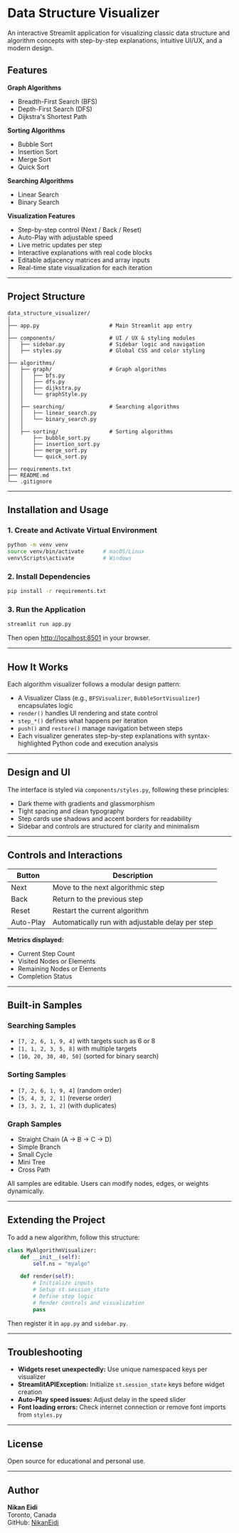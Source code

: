 # Data Structure Visualizer

An interactive Streamlit application for visualizing classic data structure and algorithm concepts with step-by-step explanations, intuitive UI/UX, and a modern design.

## Features

**Graph Algorithms**
- Breadth-First Search (BFS)
- Depth-First Search (DFS)
- Dijkstra's Shortest Path

**Sorting Algorithms**
- Bubble Sort
- Insertion Sort
- Merge Sort
- Quick Sort

**Searching Algorithms**
- Linear Search
- Binary Search

**Visualization Features**
- Step-by-step control (Next / Back / Reset)
- Auto-Play with adjustable speed
- Live metric updates per step
- Interactive explanations with real code blocks
- Editable adjacency matrices and array inputs
- Real-time state visualization for each iteration

---

## Project Structure
```
data_structure_visualizer/
│
├── app.py                      # Main Streamlit app entry
│
├── components/                 # UI / UX & styling modules
│   ├── sidebar.py              # Sidebar logic and navigation
│   ├── styles.py               # Global CSS and color styling
│
├── algorithms/
│   ├── graph/                  # Graph algorithms
│   │   ├── bfs.py
│   │   ├── dfs.py
│   │   ├── dijkstra.py
│   │   └── graphStyle.py
│   │
│   ├── searching/              # Searching algorithms
│   │   ├── linear_search.py
│   │   └── binary_search.py
│   │
│   ├── sorting/                # Sorting algorithms
│       ├── bubble_sort.py
│       ├── insertion_sort.py
│       ├── merge_sort.py
│       └── quick_sort.py
│
├── requirements.txt
├── README.md
└── .gitignore
```

---

## Installation and Usage

### 1. Create and Activate Virtual Environment
```bash
python -m venv venv
source venv/bin/activate      # macOS/Linux
venv\Scripts\activate         # Windows
```

### 2. Install Dependencies
```bash
pip install -r requirements.txt
```

### 3. Run the Application
```bash
streamlit run app.py
```

Then open [http://localhost:8501](http://localhost:8501) in your browser.

---

## How It Works

Each algorithm visualizer follows a modular design pattern:

- A Visualizer Class (e.g., `BFSVisualizer`, `BubbleSortVisualizer`) encapsulates logic
- `render()` handles UI rendering and state control
- `step_*()` defines what happens per iteration
- `push()` and `restore()` manage navigation between steps
- Each visualizer generates step-by-step explanations with syntax-highlighted Python code and execution analysis

---

## Design and UI

The interface is styled via `components/styles.py`, following these principles:
- Dark theme with gradients and glassmorphism
- Tight spacing and clean typography
- Step cards use shadows and accent borders for readability
- Sidebar and controls are structured for clarity and minimalism

---

## Controls and Interactions

| Button | Description |
|--------|-------------|
| Next | Move to the next algorithmic step |
| Back | Return to the previous step |
| Reset | Restart the current algorithm |
| Auto-Play | Automatically run with adjustable delay per step |

**Metrics displayed:**
- Current Step Count
- Visited Nodes or Elements
- Remaining Nodes or Elements
- Completion Status

---

## Built-in Samples

### Searching Samples
- `[7, 2, 6, 1, 9, 4]` with targets such as 6 or 8
- `[1, 1, 2, 3, 5, 8]` with multiple targets
- `[10, 20, 30, 40, 50]` (sorted for binary search)

### Sorting Samples
- `[7, 2, 6, 1, 9, 4]` (random order)
- `[5, 4, 3, 2, 1]` (reverse order)
- `[3, 3, 2, 1, 2]` (with duplicates)

### Graph Samples
- Straight Chain (A → B → C → D)
- Simple Branch
- Small Cycle
- Mini Tree
- Cross Path

All samples are editable. Users can modify nodes, edges, or weights dynamically.

---

## Extending the Project

To add a new algorithm, follow this structure:
```python
class MyAlgorithmVisualizer:
    def __init__(self):
        self.ns = "myalgo"

    def render(self):
        # Initialize inputs
        # Setup st.session_state
        # Define step logic
        # Render controls and visualization
        pass
```

Then register it in `app.py` and `sidebar.py`.

---

## Troubleshooting

- **Widgets reset unexpectedly:** Use unique namespaced keys per visualizer
- **StreamlitAPIException:** Initialize `st.session_state` keys before widget creation
- **Auto-Play speed issues:** Adjust delay in the speed slider
- **Font loading errors:** Check internet connection or remove font imports from `styles.py`

---

## License

Open source for educational and personal use.

---

## Author

**Nikan Eidi**  
Toronto, Canada  
GitHub: [NikanEidi](https://github.com/NikanEidi)